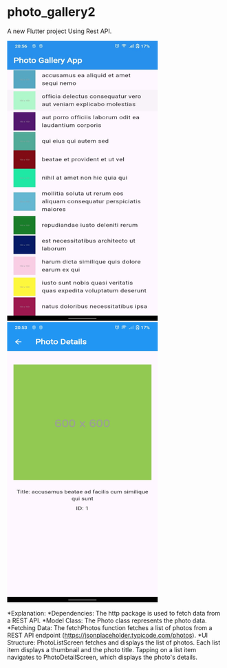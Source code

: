 # photo_gallery2

A new Flutter project Using Rest API.

<img src="1.jpg" alt="Alt text" style="width:350px;height:650px;">
<img src="2.jpg" alt="Alt text" style="width:350px;height:650px;">

*Explanation:
*Dependencies: The http package is used to fetch data from a REST API.
*Model Class: The Photo class represents the photo data.
*Fetching Data: The fetchPhotos function fetches a list of photos from a REST API endpoint (https://jsonplaceholder.typicode.com/photos).
*UI Structure:
PhotoListScreen fetches and displays the list of photos.
Each list item displays a thumbnail and the photo title.
Tapping on a list item navigates to PhotoDetailScreen, which displays the photo's details.
